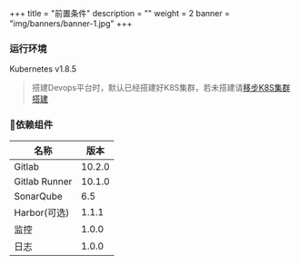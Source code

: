 +++
title = "前置条件"
description = ""
weight = 2
banner = "img/banners/banner-1.jpg"
+++

### 运行环境

 Kubernetes v1.8.5
 > 搭建Devops平台时，默认已经搭建好K8S集群，若未搭建请[移步K8S集群搭建](https://rdc.hand-china.com/gitlab/rdc_hip/kubeadm-ansible)

### 依赖组件

 名称| 版本
 ---|---
 Gitlab| 10.2.0
 Gitlab Runner | 10.1.0
 SonarQube | 6.5
 Harbor(可选) | 1.1.1
 监控 | 1.0.0
 日志 | 1.0.0